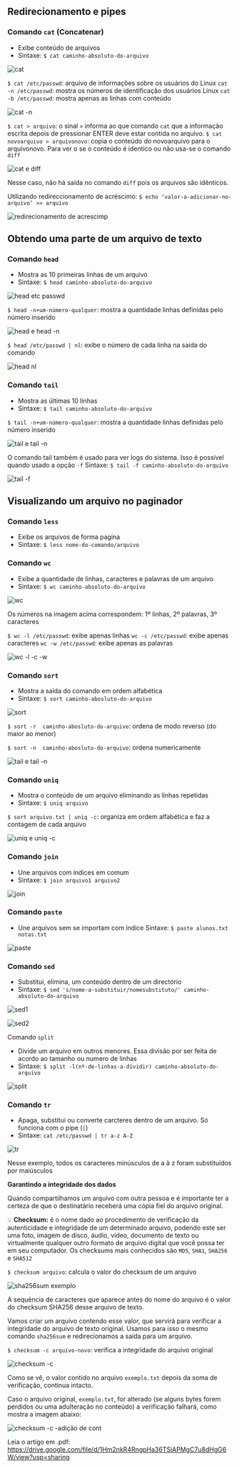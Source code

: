 ## Redirecionamento e pipes

### Comando `cat` (Concatenar)
- Exibe conteúdo de arquivos
- Sintaxe: `$ cat caminho-absoluto-do-arquivo`

<div style="display: inline_block">
  
![cat](https://user-images.githubusercontent.com/66226187/189117390-c9b81a2a-7402-4aec-b159-6b2c5be1d2a6.png)

</div>

`$ cat /etc/passwd`: arquivo de informações sobre os usuários do Linux
`cat -n /etc/passwd`: mostra os números de identificação dos usuários Linux
`cat -b /etc/passwd`: mostra apenas as linhas com conteúdo

<div style="display: inline_block">

  ![cat -n](https://user-images.githubusercontent.com/66226187/189117602-bd15eb78-2e02-4168-a275-8d1c04bbdc3c.png)

</div>

`$ cat > arquivo`: o sinal `>` informa ao que comando `cat` que a informação escrita depois de pressionar ENTER deve estar contida no arquivo.
`$ cat novoarquivo > arquivonovo`: copia o conteúdo do novoarquivo para o arquivonovo. Para ver o se o conteúdo é identico ou não usa-se o comando `diff`

<div style="display: inline_block">
 
  ![cat e diff](https://user-images.githubusercontent.com/66226187/189117819-3ad3298f-d688-4d0a-8ddc-b52d417f28ff.png)

</div>

Nesse caso, não há saída no comando `diff` pois os arquivos são idênticos.

Utilizando redireccionamento de acréscimo:  `$ echo ‘valor-a-adicionar-no-arquivo’ >> arquivo`

<div style="display: inline_block">
  
  ![redirecionamento de acrescimp](https://user-images.githubusercontent.com/66226187/189117886-80ba3fc1-b3a6-46c6-9c48-e9161daf48d3.png)

</div>

## Obtendo uma parte de um arquivo de texto

### Comando `head`
- Mostra as 10 primeiras linhas de um arquivo
- Sintaxe: `$ head caminho-absoluto-do-arquivo`

<div style="display: inline_block">
 
  ![head etc passwd](https://user-images.githubusercontent.com/66226187/189117962-8cd9cb16-e533-4aa1-9191-aad1e8785b46.png)

</div>

`$ head -n+um-número-qualquer`: mostra a quantidade linhas definidas pelo número inserido

<div style="display: inline_block">
 
  ![head e head -n](https://user-images.githubusercontent.com/66226187/189118025-2c844238-ea8d-4d24-8a15-f851930370eb.png)

</div>

`$ head /etc/passwd | nl`: exibe o número de cada linha na saída do comando

<div style="display: inline_block">
  
  ![head nl](https://user-images.githubusercontent.com/66226187/189118104-1e3cd760-c65d-487d-94fd-76e08bc9d703.png)

</div>

### Comando `tail`
- Mostra as últimas 10 linhas
- Sintaxe: `$ tail caminho-absoluto-do-arquivo`

`$ tail -n+um-número-qualquer`: mostra a quantidade linhas definidas pelo número inserido

<div style="display: inline_block">
 
  ![tail e tail -n](https://user-images.githubusercontent.com/66226187/189118220-9bfbdb8f-4da2-45e3-8bc9-073e8744102f.png)

</div>

O comando tail também é usado para ver logs do sistema. Isso é possível quando usado a opção `-f`
Sintaxe: `$ tail -f caminho-absoluto-do-arquivo`

<div style="display: inline_block">
  
  ![tail -f](https://user-images.githubusercontent.com/66226187/189118470-61cdbd25-4b40-4959-957e-ce81dd90cb75.png)

</div>

## Visualizando um arquivo no paginador

### Comando `less`
- Exibe os arquivos de forma pagina
- Sintaxe: `$ less nome-do-comando/arquivo`

### Comando `wc`
- Exibe a quantidade de linhas, caracteres e palavras de um arquivo
- Sintaxe: `$ wc caminho-absoluto-do-arquivo`

<div style="display: inline_block">
 
  ![wc](https://user-images.githubusercontent.com/66226187/189118576-7715143d-3085-4872-8651-33ccfb9545a5.png)

</div>

Os números na imagem acima correspondem: 1º linhas, 2º palavras, 3º caracteres

`$ wc -l /etc/passwd`: exibe apenas linhas
`wc -c /etc/passwd`: exibe apenas caracteres
`wc -w /etc/passwd`: exibe apenas as palavras

<div style="display: inline_block">
  
  ![wc -l -c -w](https://user-images.githubusercontent.com/66226187/189118654-8cd73d83-cc14-477b-8611-9eb030bb617c.png)

</div>

### Comando `sort`
- Mostra a saída do comando em ordem alfabética
- Sintaxe: `$ sort caminho-abosluto-do-arquivo`

<div style="display: inline_block">
  
  ![sort](https://user-images.githubusercontent.com/66226187/189118719-dd7d6b6f-1f39-46ab-a10a-77c5a69d0741.png)

</div>

`$ sort -r  caminho-abosluto-do-arquivo`: ordena de modo reverso (do maior ao menor)

`$ sort -n  caminho-abosluto-do-arquivo`: ordena numericamente

<div style="display: inline_block">
  
  ![tail e tail -n](https://user-images.githubusercontent.com/66226187/189118893-e86be7cb-25a3-4021-bb94-301ed344cc26.png)

</div>

### Comando `uniq`
- Mostra o conteúdo de um arquivo eliminando as linhas repetidas
- Sintaxe: `$ uniq arquivo`

`$ sort arquivo.txt | uniq -c`: organiza em ordem alfabética e faz a contagem de cada arquivo

<div style="display: inline_block">
  
  ![uniq e uniq -c](https://user-images.githubusercontent.com/66226187/189119028-00b05c2b-018c-4693-88b2-1a037bb5fc36.png)

</div>

### Comando `join`
- Une arquivos com índices em comum
- Sintaxe: `$ join arquivo1 arquivo2`

<div style="display: inline_block">
  
  ![join](https://user-images.githubusercontent.com/66226187/189119082-bb138d06-9e7c-4b48-b5fb-e4c57412d471.png)

</div>

### Comando `paste`
- Une arquivos sem se importam com índice
Sintaxe: `$ paste alunos.txt notas.txt`

<div style="display: inline_block">
  
  ![paste](https://user-images.githubusercontent.com/66226187/189119142-f86ed28c-fa2f-4520-8b8c-55d87ef954d6.png)

</div>

### Comando `sed`
- Substitui, elimina, um conteúdo dentro de um directório
- Sintaxe: `$ sed 's/nome-a-substituir/nomesubstituto/' caminho-absoluto-do-arquivo`

<div style="display: inline_block">
  
  ![sed1](https://user-images.githubusercontent.com/66226187/189119257-b0c9bc76-b19b-40be-b93a-ad7cb49cda21.png)

</div>

<div style="display: inline_block">

  ![sed2](https://user-images.githubusercontent.com/66226187/189119278-d46946ee-1c48-405a-9487-3e93f05a0f40.png)  

</div>

Comando `split`
- Divide um arquivo em outros menores. Essa divisão por ser feita de acordo ao tamanho ou numero de linhas
- Sintaxe: `$ split -l(nº-de-linhas-a-dividir) caminho-absoluto-do-arquivo`

<div style="display: inline_block">

  ![split](https://user-images.githubusercontent.com/66226187/189119388-ddd4eae8-f79c-482b-bef2-351c89e727ea.png)

</div>

### Comando `tr`
- Apaga, substitui ou converte carcteres dentro de um arquivo. Só funciona com o pipe (`|`)
- Sintaxe: `cat /etc/passwd | tr a-z A-Z`

<div style="display: inline_block">
  
  ![tr](https://user-images.githubusercontent.com/66226187/189119452-7fa814db-6569-4a19-b8e3-00a39292c449.png)

</div>

Nesse exemplo, todos os caracteres minúsculos de a à z foram substituídos por maiúsculos

**Garantindo a integridade dos dados**

Quando compartilhamos um arquivo com outra pessoa e é importante ter a certeza de que o destinatário receberá uma cópia fiel do arquivo original.

💡 **Checksum:** é o nome dado ao procedimento de verificação da autenticidade e integridade de um determinado arquivo, podendo este ser uma foto, imagem de disco, áudio, vídeo, documento de texto ou virtualmente qualquer outro formato de arquivo digital que você possa ter em seu computador. Os checksums mais conhecidos são `MD5`, `SHA1`, `SHA256` e `SHA512`

`$ checksum arquivo`: calcula o valor do checksum de um arquivo

<div style="display: inline_block">
  
  ![sha256sum exemplo](https://user-images.githubusercontent.com/66226187/189119537-499e6869-45e6-4a99-85ce-28605d907465.png)

</div>

A sequência de caracteres que aparece antes do nome do arquivo é o valor do checksum SHA256 desse arquivo de texto.

Vamos criar um arquivo contendo esse valor, que servirá para verificar a integridade do arquivo de texto original. Usamos para isso o mesmo comando `sha256sum` e redirecionamos a saída para um arquivo.

`$ checksum -c arquivo-novo`: verifica a integridade do arquivo original

<div style="display: inline_block">
  
  ![checksum -c](https://user-images.githubusercontent.com/66226187/189119811-c82b54a2-0e48-4ee5-b9aa-9296ffa81104.png)

</div>

Como se vê, o valor contido no arquivo `exemplo.txt` depois da soma de verificação, continua intacto.

Caso o arquivo original, `exemplo.txt`, for alterado (se alguns bytes forem perdidos ou uma adulteração no conteúdo) a verificação falhará, como mostra a imagem abaixo:

<div style="display: inline_block">
  
  ![checksum -c -adição de cont](https://user-images.githubusercontent.com/66226187/189119957-1f81916a-d697-4fab-938c-65a76237fa44.png)

</div>


Leia o artigo em .pdf: https://drive.google.com/file/d/1Hm2nkR4RngpHa36TSiAPMgC7u8dHgG6W/view?usp=sharing

